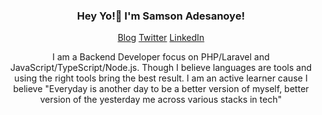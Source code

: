 <h3 align="center">Hey Yo!👋  I'm Samson Adesanoye!</h3>

<p align="center">
  <a href="https://medium.com/@kingzamzon"> Blog</a>
  <a href="https://twitter.com/kingzamzon">Twitter</a>
  <a href="https://www.linkedin.com/in/kingzamzon/">LinkedIn</a>
</p>

<p align="center">
I am a Backend Developer focus on PHP/Laravel and JavaScript/TypeScript/Node.js. Though I believe languages are tools and using the right tools bring the best result. I am an active learner cause I believe "Everyday is another day to be a better version of myself, better version of the yesterday me across various stacks in tech"
</p>


<!--
**kingzamzon/kingzamzon** is a ✨ _special_ ✨ repository because its `README.md` (this file) appears on your GitHub profile.

Here are some ideas to get you started:

- 🔭 I’m currently working on ...
- 🌱 I’m currently learning ...
- 👯 I’m looking to collaborate on ...
- 🤔 I’m looking for help with ...
- 💬 Ask me about ...
- 📫 How to reach me: ...
- 😄 Pronouns: ...
- ⚡ Fun fact: ...
-->
